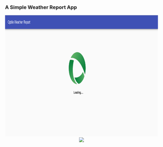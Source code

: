 ### A Simple Weather Report App

<div align="center">
    <img src="/screenshots/optile_landingPage.PNG" height="400px"</img> 
</div>
<div align="center">
    <img src="/screenshots/Optilelandingpage.PNG1" height="400px"</img> 
</div>

